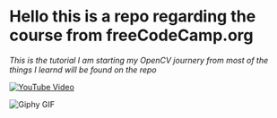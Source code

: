 # Hello this is a repo regarding the course from freeCodeCamp.org

*This is the tutorial I am starting my OpenCV journery from  most of the things  I learnd will be found on the repo*

[![YouTube Video](https://img.youtube.com/vi/oXlwWbU8l2o/0.jpg)](https://www.youtube.com/watch?v=oXlwWbU8l2o)


![Giphy GIF](https://media.giphy.com/media/KAq5w47R9rmTuvWOWa/giphy.gif)
